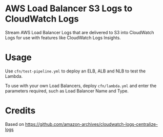 # AWS Load Balancer S3 Logs to CloudWatch Logs
Stream AWS Load Balancer Logs that are delivered to S3 into CloudWatch Logs for use with features like CloudWatch Logs Insights.

# Usage
Use `cfn/test-pipeline.yml` to deploy an ELB, ALB and NLB to test the Lambda.

To use with your own Load Balancers, deploy `cfn/lambda.yml` and enter the parameters required, such as Load Balancer Name and Type.

# Credits
Based on https://github.com/amazon-archives/cloudwatch-logs-centralize-logs